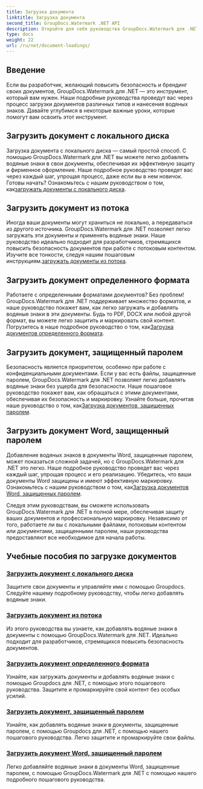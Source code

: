 ```yaml
---
title: Загрузка документа
linktitle: Загрузка документа
second_title: GroupDocs.Watermark .NET API
description: Откройте для себя руководства GroupDocs.Watermark для .NET, позволяющие загружать документы и наносить водяные знаки, обеспечивая безопасность документов и фирменную символику с помощью пошаговых руководств.
type: docs
weight: 22
url: /ru/net/document-loadings/
---
```

## Введение
Если вы разработчик, желающий повысить безопасность и брендинг своих документов, GroupDocs.Watermark для .NET — это инструмент, который вам нужен. Наши подробные руководства проведут вас через процесс загрузки документов различных типов и нанесения водяных знаков. Давайте углубимся в некоторые важные уроки, которые помогут вам освоить этот инструмент.

## Загрузить документ с локального диска
Загрузка документа с локального диска — самый простой способ. С помощью GroupDocs.Watermark для .NET вы можете легко добавлять водяные знаки в свои документы, обеспечивая их эффективную защиту и фирменное оформление. Наше подробное руководство проведет вас через каждый шаг, упрощая процесс, даже если вы в нем новичок. Готовы начать? Ознакомьтесь с нашим руководством о том, как[загружать документы с локального диска](./load-document-from-local-disk/).

## Загрузить документ из потока
 Иногда ваши документы могут храниться не локально, а передаваться из другого источника. GroupDocs.Watermark для .NET позволяет легко загружать эти документы и применять водяные знаки. Наше руководство идеально подходит для разработчиков, стремящихся повысить безопасность документов при работе с потоковым контентом. Изучите все тонкости, следуя нашим пошаговым инструкциям.[загружать документы из потока](./load-document-from-stream/).

## Загрузить документ определенного формата
Работаете с определенными форматами документов? Без проблем! GroupDocs.Watermark для .NET поддерживает множество форматов, и наше руководство покажет вам, как легко загружать и добавлять водяные знаки в эти документы. Будь то PDF, DOCX или любой другой формат, вы можете легко защитить и маркировать свой контент. Погрузитесь в наше подробное руководство о том, как[Загрузка документов определенного формата](./load-specific-format-document/).

## Загрузить документ, защищенный паролем
 Безопасность является приоритетом, особенно при работе с конфиденциальными документами. Если у вас есть файлы, защищенные паролем, GroupDocs.Watermark для .NET позволяет легко добавлять водяные знаки без ущерба для безопасности. Наше пошаговое руководство покажет вам, как обращаться с этими документами, обеспечивая их безопасность и маркировку. Узнайте больше, прочитав наше руководство о том, как[Загрузка документов, защищенных паролем](./load-password-protected-document/).

## Загрузить документ Word, защищенный паролем
Добавление водяных знаков в документы Word, защищенные паролем, может показаться сложной задачей, но с GroupDocs.Watermark для .NET это легко. Наше подробное руководство проведет вас через каждый шаг, упрощая процесс и его реализацию. Убедитесь, что ваши документы Word защищены и имеют эффективную маркировку. Ознакомьтесь с нашим руководством о том, как[Загрузка документов Word, защищенных паролем](./load-password-protected-word-document/).

Следуя этим руководствам, вы сможете использовать GroupDocs.Watermark для .NET в полной мере, обеспечивая защиту ваших документов и профессиональную маркировку. Независимо от того, работаете ли вы с локальными файлами, потоковым контентом или документами, защищенными паролем, наши руководства предоставляют все необходимое для начала работы.
## Учебные пособия по загрузке документов
### [Загрузить документ с локального диска](./load-document-from-local-disk/)
Защитите свои документы и управляйте ими с помощью Groupdocs. Следуйте нашему подробному руководству, чтобы легко добавлять водяные знаки.
### [Загрузить документ из потока](./load-document-from-stream/)
Из этого руководства вы узнаете, как добавлять водяные знаки в документы с помощью GroupDocs.Watermark для .NET. Идеально подходит для разработчиков, стремящихся повысить безопасность документов.
### [Загрузить документ определенного формата](./load-specific-format-document/)
Узнайте, как загружать документы и добавлять водяные знаки с помощью Groupdocs для .NET, с помощью этого пошагового руководства. Защитите и промаркируйте свой контент без особых усилий.
### [Загрузить документ, защищенный паролем](./load-password-protected-document/)
Узнайте, как добавлять водяные знаки в документы, защищенные паролем, с помощью Groupdocs для .NET, с помощью нашего пошагового руководства. Легко защитите и промаркируйте свои файлы.
### [Загрузить документ Word, защищенный паролем](./load-password-protected-word-document/)
Легко добавляйте водяные знаки в документы Word, защищенные паролем, с помощью GroupDocs.Watermark для .NET с помощью нашего подробного пошагового руководства.